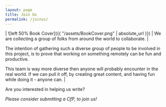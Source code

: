 ```yaml
---
layout: page
title: Join Us
permalink: /joinus/
---
```


| ![left 50% Book Cover]({{ "/assets/BookCover.png" | absolute_url }}) | We are collecting a group of folks from around the world to collaborate. |

The intention of gathering such a diverse group of people to be involved in this project, is to prove that working on something remotely can be fun and productive.

This team is way more diverse then anyone will probably encounter in the real world. If we can pull it off, by creating great content, and having fun while doing it - anyone can. |

Are you interested in helping us write?

_Please consider submitting a CfP, to join us!_